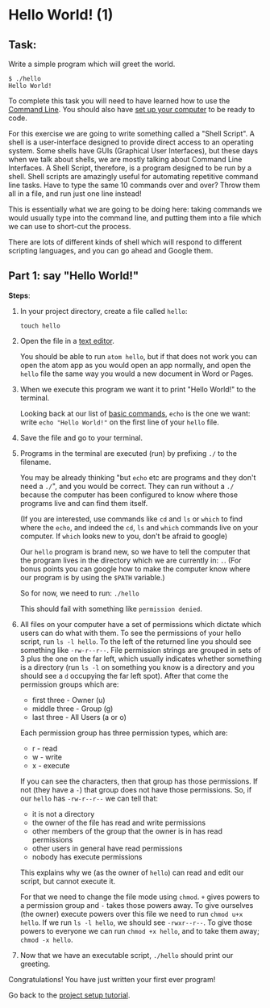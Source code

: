 # Hello World! (1)

## Task:
Write a simple program which will greet the world.
```
$ ./hello
Hello World!
```

To complete this task you will need to have learned how to use the [Command Line](https://learnpythonthehardway.org/python3/appendixa.html).
You should also have [set up your computer](https://github.com/fouralarmfire/square-one/blob/master/machine-setup.md#mac-osx-setup) to be ready to code.

For this exercise we are going to write something called a "Shell Script". A shell is a user-interface designed to provide direct access to an operating
system. Some shells have GUIs (Graphical User Interfaces), but these days when we talk about shells, we are mostly talking about Command Line Interfaces.
A Shell Script, therefore, is a program designed to be run by a shell. Shell scripts are amazingly useful for automating repetitive command line tasks.
Have to type the same 10 commands over and over? Throw them all in a file, and run just one line instead!

This is essentially what we are going to be doing here: taking commands we would usually type into the command line, and putting them into a file
which we can use to short-cut the process.

There are lots of different kinds of shell which will respond to different scripting languages, and you can go ahead and Google them.

## Part 1: say "Hello World!"

**Steps**:

1. In your project directory, create a file called `hello`:

    ```
    touch hello
    ```

1. Open the file in a [text editor](https://atom.io/).

	You should be able to run `atom hello`, but if that does not work you can open
	the atom app as you would open an app normally, and open the `hello` file the same way
	you would a new document in Word or Pages.

1. When we execute this program we want it to print "Hello World!" to the terminal.

	Looking back at our list of [basic commands](https://learnpythonthehardway.org/python3/appendix-a-cli/ex1.html), `echo` is the one we want:
	write `echo "Hello World!"` on the first line of your `hello` file.

1. Save the file and go to your terminal.

1. Programs in the terminal are executed (run) by prefixing `./` to the filename.

	You may be already thinking "but `echo` etc are programs and they don't need a `./`", and
	you would be correct. They can run without a `./` because the computer has been
	configured to know where those programs live and can find them itself.

	(If you are interested, use commands like `cd` and `ls` or `which` to find
	where the `echo`, and indeed the `cd`, `ls` and `which` commands live on your
	computer. If `which` looks new to you, don't be afraid to google)

	Our `hello` program is brand new, so we have to tell the computer that the
	program lives in the directory which we are currently in: `.`.
	(For bonus points you can google how to make the computer know where our program is
	by using the `$PATH` variable.)

	So for now, we need to run: `./hello`

	This should fail with something like `permission denied`.
  
1. All files on your computer have a set of permissions which dictate which users can do
	what with them. To see the permissions of your hello script, run `ls -l hello`.
	To the left of the returned line you should see something like `-rw-r--r--`.
	File permission strings are grouped in sets of 3 plus the one on the far left, which usually
	indicates whether something is a directory (run `ls -l` on something you know is a directory
	and you should see a `d` occupying the far left spot). After that come the permission groups
	which are:

	* first three - Owner (u)
	* middle three - Group (g)
	* last three - All Users (a or o)

	Each permission group has three permission types, which are:

	* r - read
	* w - write
	* x - execute

	If you can see the characters, then that group has those permissions. If not (they have a `-`)
	that group does not have those permissions.
	So, if our `hello` has `-rw-r--r--` we can tell that:

	* it is not a directory
	* the owner of the file has read and write permissions
	* other members of the group that the owner is in has read permissions
	* other users in general have read permissions
	* nobody has execute permissions

	This explains why we (as the owner of `hello`) can read and edit our script, but cannot
	execute it.

	For that we need to change the file mode using `chmod`. `+` gives powers to a permission group and
	`-` takes those powers away. To give ourselves (the owner) execute powers over this file we need
	to run `chmod u+x hello`. If we run `ls -l hello`, we should see `-rwxr--r--`.
	To give those powers to everyone we can run `chmod +x hello`, and to take them away;
	`chmod -x hello`.

1. Now that we have an executable script, `./hello` should print our greeting.

Congratulations! You have just written your first ever program!

Go back to the [project setup tutorial](https://queenofdowntime.com/resources/tutorials/git#part-7-writing-and-publishing-our-first-program).

